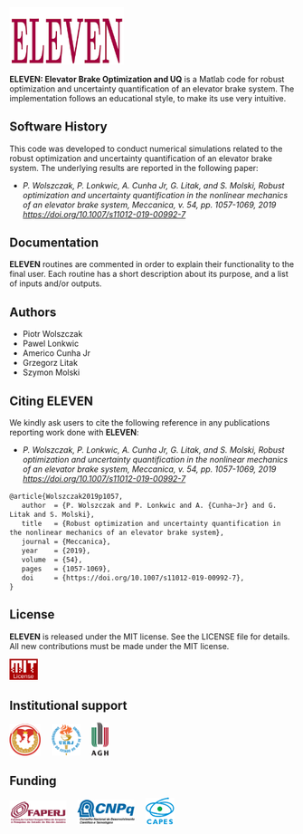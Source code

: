<img src="logo/ELEVEN.png" width="40%">

**ELEVEN: Elevator Brake Optimization and UQ** is a Matlab code for robust optimization and uncertainty quantification of an elevator brake system. The implementation follows an educational style, to make its use very intuitive.

## Software History

This code was developed to conduct numerical simulations related to the robust optimization and uncertainty quantification of an elevator brake system. The underlying results are reported in the following paper:
- *P. Wolszczak, P. Lonkwic, A. Cunha Jr, G. Litak, and S. Molski, Robust optimization and uncertainty quantification in the nonlinear mechanics of an elevator brake system, Meccanica, v. 54, pp. 1057-1069, 2019 https://doi.org/10.1007/s11012-019-00992-7*

## Documentation

**ELEVEN** routines are commented in order to explain their functionality to the final user. Each routine has a short description about its purpose, and a list of inputs and/or outputs.

## Authors
- Piotr Wolszczak
- Pawel Lonkwic
- Americo Cunha Jr
- Grzegorz Litak 
- Szymon Molski

## Citing ELEVEN

We kindly ask users to cite the following reference in any publications reporting work done with **ELEVEN**:
- *P. Wolszczak, P. Lonkwic, A. Cunha Jr, G. Litak, and S. Molski, Robust optimization and uncertainty quantification in the nonlinear mechanics of an elevator brake system, Meccanica, v. 54, pp. 1057-1069, 2019 https://doi.org/10.1007/s11012-019-00992-7*

```
@article{Wolszczak2019p1057,
   author  = {P. Wolszczak and P. Lonkwic and A. {Cunha~Jr} and G. Litak and S. Molski},
   title   = {Robust optimization and uncertainty quantification in the nonlinear mechanics of an elevator brake system},
   journal = {Meccanica},
   year    = {2019},
   volume  = {54},
   pages   = {1057-1069},
   doi     = {https://doi.org/10.1007/s11012-019-00992-7},
}
```

## License

**ELEVEN** is released under the MIT license. See the LICENSE file for details. All new contributions must be made under the MIT license.

<img src="logo/mit_license_red.png" width="10%"> 

## Institutional support

<img src="logo/logo_pollub_color.png" width="11%"> &nbsp; &nbsp; <img src="logo/logo_uerj_color.jpeg" width="10%"> &nbsp; &nbsp; <img src="logo/logo_agh_color.png" width="06%">

## Funding

<img src="logo/faperj.jpg" width="20%"> &nbsp; &nbsp; <img src="logo/cnpq.png" width="20%"> &nbsp; &nbsp; <img src="logo/capes.png" width="10%">
